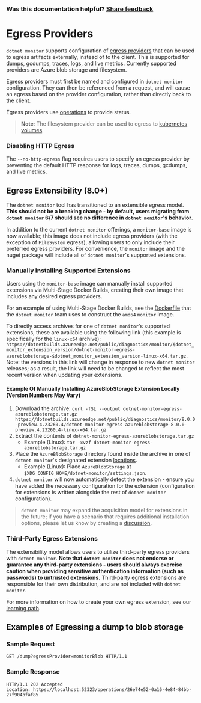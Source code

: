 
### Was this documentation helpful? [Share feedback](https://www.research.net/r/DGDQWXH?src=documentation%2Fegress)

# Egress Providers

`dotnet monitor` supports configuration of [egress providers](./configuration/egress-configuration.md) that can be used to egress artifacts externally, instead of to the client. This is supported for dumps, gcdumps, traces, logs, and live metrics. Currently supported providers are Azure blob storage and filesystem. 

Egress providers must first be named and configured in `dotnet monitor` configuration. They can then be referenced from a request, and will cause an egress based on the provider configuration, rather than directly back to the client.

Egress providers use [operations](./api/operations.md) to provide status.

> **Note**: The filesystem provider can be used to egress to [kubernetes volumes](https://kubernetes.io/docs/concepts/storage/volumes/).

### Disabling HTTP Egress

The `--no-http-egress` flag requires users to specify an egress provider by preventing the default HTTP response for logs, traces, dumps, gcdumps, and live metrics.

## Egress Extensibility (8.0+)

The `dotnet monitor` tool has transitioned to an extensible egress model. **This should not be a breaking change - by default, users migrating from `dotnet monitor` 6/7 should see no difference in `dotnet monitor`'s behavior**. 

In addition to the current `dotnet monitor` offerings, a `monitor-base` image is now available; this image does not include egress providers (with the exception of `FileSystem` egress), allowing users to only include their preferred egress providers. For convenience, the `monitor` image and the nuget package will include all of `dotnet monitor`'s supported extensions.

### Manually Installing Supported Extensions

Users using the `monitor-base` image can manually install supported extensions via Multi-Stage Docker Builds, creating their own image that includes any desired egress providers.

For an example of using Multi-Stage Docker Builds, see the [Dockerfile](https://github.com/dotnet/dotnet-docker/blob/nightly/src/monitor/8.0/ubuntu-chiseled/amd64/Dockerfile) that the `dotnet monitor` team uses to construct the `amd64` `monitor` image.

To directly access archives for one of `dotnet monitor`'s supported extensions, these are available using the following link (this example is specifically for the `linux-x64` archive): `https://dotnetbuilds.azureedge.net/public/diagnostics/monitor/$dotnet_monitor_extension_version/dotnet-monitor-egress-azureblobstorage-$dotnet_monitor_extension_version-linux-x64.tar.gz`. Note: the versions in this link will change in response to new `dotnet monitor` releases; as a result, the link will need to be changed to reflect the most recent version when updating your extensions.

#### Example Of Manually Installing AzureBlobStorage Extension Locally (Version Numbers May Vary)

1. Download the archive: `curl -fSL --output dotnet-monitor-egress-azureblobstorage.tar.gz https://dotnetbuilds.azureedge.net/public/diagnostics/monitor/8.0.0-preview.4.23260.4/dotnet-monitor-egress-azureblobstorage-8.0.0-preview.4.23260.4-linux-x64.tar.gz`
2. Extract the contents of `dotnet-monitor-egress-azureblobstorage.tar.gz`
   * Example (Linux): `tar -xvzf dotnet-monitor-egress-azureblobstorage.tar.gz`
4. Place the `AzureBlobStorage` directory found inside the archive in one of `dotnet monitor`'s designated extension [locations](./learningPath/egress.md#well-known-egress-provider-locations).
   * Example (Linux): Place `AzureBlobStorage` at `$XDG_CONFIG_HOME/dotnet-monitor/settings.json`.
5. `dotnet monitor` will now automatically detect the extension - ensure you have added the necessary configuration for the extension (configuration for extensions is written alongside the rest of `dotnet monitor` configuration).

> `dotnet monitor` may expand the acquisition model for extensions in the future; if you have a scenario that requires additional installation options, please let us know by creating a [discussion](https://github.com/dotnet/dotnet-monitor/discussions).

### Third-Party Egress Extensions

The extensibility model allows users to utilize third-party egress providers with `dotnet monitor`. **Note that `dotnet monitor` does not endorse or guarantee any third-party extensions - users should always exercise caution when providing sensitive authentication information (such as passwords) to untrusted extensions.** Third-party egress extensions are responsible for their own distribution, and are not included with `dotnet monitor`.

For more information on how to create your own egress extension, see our [learning path](../documentation/learningPath/).

## Examples of Egressing a dump to blob storage

### Sample Request
```http
GET /dump?egressProvider=monitorBlob HTTP/1.1
```

### Sample Response
```http
HTTP/1.1 202 Accepted
Location: https://localhost:52323/operations/26e74e52-0a16-4e84-84bb-27f904bfaf85
